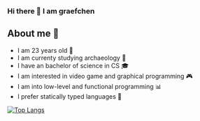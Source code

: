 ### Hi there 👋 I am graefchen

## About me 📝

- I am 23 years old 🎉
- I am currenty studying archaeology 🦴
- I have an bachelor of science in CS 🎓
- I am interested in video game and graphical programming 🎮
- I am into low-level and functional programming 📊
- I prefer statically typed languages 💪

<!-- Old Verison of the used Top Languages -->
[![Top Langs](https://github-readme-stats.vercel.app/api/top-langs/?username=graefchen&layout=compact&langs_count=10)](https://github.com/anuraghazra/github-readme-stats)
<!-- [![Top Langs](https://github-readme-stats.vercel.app/api/top-langs/?username=graefchen&layout=compact&langs_count=10&hide=javascript,html,java,css,scss)](https://github.com/anuraghazra/github-readme-stats) -->

<!--
**graefchen/graefchen** is a ✨ _special_ ✨ repository because its `README.md` (this file) appears on your GitHub profile.

Here are some ideas to get you started:

- 🔭 I’m currently working on ...
- 🌱 I’m currently learning ...
- 👯 I’m looking to collaborate on ...
- 🤔 I’m looking for help with ...
- 💬 Ask me about ...
- 📫 How to reach me: ...
- 😄 Pronouns: ...
- ⚡ Fun fact: ...
-->
